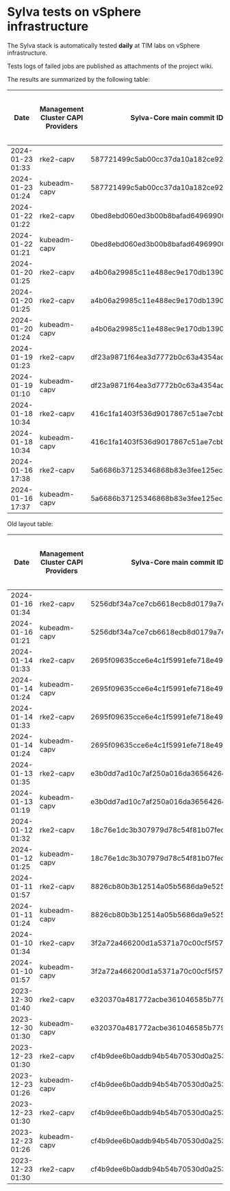 # Sylva tests on vSphere infrastructure

The Sylva stack is automatically tested **daily** at TIM labs on vSphere infrastructure.

Tests logs of failed jobs are published as attachments of the project wiki.

The results are summarized by the following table:

| Date                      | Management Cluster CAPI Providers | Sylva-Core main commit ID        | Management cluster result                    | Workload cluster result              | Test logs (only for failed tests) |
|---------------------------|-----------------------------------|----------------------------------|----------------------------------------------|--------------------------------------|-----------------------------------|
|2024-01-23 01:33|rke2-capv|587721499c5ab00cc37da10a182ce920505305df|:white_check_mark:|:white_check_mark:||
|2024-01-23 01:24|kubeadm-capv|587721499c5ab00cc37da10a182ce920505305df|:white_check_mark:|:white_check_mark:||
|2024-01-22 01:22|rke2-capv|0bed8ebd060ed3b00b8bafad649699004e84b90c|:white_check_mark:|:white_check_mark:||
|2024-01-22 01:21|kubeadm-capv|0bed8ebd060ed3b00b8bafad649699004e84b90c|:white_check_mark:|:white_check_mark:||
|2024-01-20 01:25|rke2-capv|a4b06a29985c11e488ec9e170db139002016b54e|:white_check_mark:|:white_check_mark:||
|2024-01-20 01:25|rke2-capv|a4b06a29985c11e488ec9e170db139002016b54e|:white_check_mark:|:white_check_mark:||
|2024-01-20 01:24|kubeadm-capv|a4b06a29985c11e488ec9e170db139002016b54e|:white_check_mark:|:white_check_mark:||
|2024-01-19 01:23|rke2-capv|df23a9871f64ea3d7772b0c63a4354acab3f22ad|:white_check_mark:|:white_check_mark:|[link](https://gitlab.com/sylva-projects/sylva-core/-/wikis/uploads/c3399506e19ffed2d26997425eb33877/capv-logs.gz)|
|2024-01-19 01:10|kubeadm-capv|df23a9871f64ea3d7772b0c63a4354acab3f22ad|:x:|N/A|[link](https://gitlab.com/sylva-projects/sylva-core/-/wikis/uploads/c3399506e19ffed2d26997425eb33877/capv-logs.gz)|
|2024-01-18 10:34|rke2-capv|416c1fa1403f536d9017867c51ae7cbbb6b0c406|:x:|N/A|[link](https://gitlab.com/sylva-projects/sylva-core/-/wikis/uploads/dc44dc266c4354c196f489753a643050/capv-logs.gz)|
|2024-01-18 10:34|kubeadm-capv|416c1fa1403f536d9017867c51ae7cbbb6b0c406|:x:|N/A|[link](https://gitlab.com/sylva-projects/sylva-core/-/wikis/uploads/dc44dc266c4354c196f489753a643050/capv-logs.gz)|
|2024-01-16 17:38|rke2-capv|5a6686b37125346868b83e3fee125ecb6d7ed870|:white_check_mark:|:white_check_mark:||
|2024-01-16 17:37|kubeadm-capv|5a6686b37125346868b83e3fee125ecb6d7ed870|:white_check_mark:|:white_check_mark:||

Old layout table:

| Date                      | Management Cluster CAPI Providers | Sylva-Core main commit ID        | Result                                       | Test logs (only for failed tests) |
|---------------------------|-----------------------------------|----------------------------------|----------------------------------------------|-----------------------------------|
|2024-01-16 01:34|rke2-capv|5256dbf34a7ce7cb6618ecb8d0179a7eae5fbd46|:white_check_mark: success||
|2024-01-16 01:21|kubeadm-capv|5256dbf34a7ce7cb6618ecb8d0179a7eae5fbd46|:white_check_mark: success||
|2024-01-14 01:33|rke2-capv|2695f09635cce6e4c1f5991efe718e497702f32b|:white_check_mark: success||
|2024-01-14 01:24|kubeadm-capv|2695f09635cce6e4c1f5991efe718e497702f32b|:white_check_mark: success||
|2024-01-14 01:33|rke2-capv|2695f09635cce6e4c1f5991efe718e497702f32b|:white_check_mark: success||
|2024-01-14 01:24|kubeadm-capv|2695f09635cce6e4c1f5991efe718e497702f32b|:white_check_mark: success||
|2024-01-13 01:35|rke2-capv|e3b0dd7ad10c7af250a016da36564264287586bf|:white_check_mark: success||
|2024-01-13 01:19|kubeadm-capv|e3b0dd7ad10c7af250a016da36564264287586bf|:white_check_mark: success||
|2024-01-12 01:32|rke2-capv|18c76e1dc3b307979d78c54f81b07fec0d80d511|:white_check_mark: success||
|2024-01-12 01:25|kubeadm-capv|18c76e1dc3b307979d78c54f81b07fec0d80d511|:white_check_mark: success||
|2024-01-11 01:57|rke2-capv|8826cb80b3b12514a05b5686da9e52505c577704|:x: failed|[link](https://gitlab.com/sylva-projects/sylva-core/-/wikis/uploads/f8332c73b645753fb674c6ec8d7eeabf/capv-logs.gz)|
|2024-01-11 01:24|kubeadm-capv|8826cb80b3b12514a05b5686da9e52505c577704|:white_check_mark: success||
|2024-01-10 01:34|rke2-capv|3f2a72a466200d1a5371a70c00cf5f57d35b73fe|:white_check_mark: success||
|2024-01-10 01:57|kubeadm-capv|3f2a72a466200d1a5371a70c00cf5f57d35b73fe|:x: failed|[link](https://gitlab.com/sylva-projects/sylva-core/-/wikis/uploads/8138bd7fc116d62d656f66aab4c677ac/capv-logs.gz)|
|2023-12-30 01:40|rke2-capv|e320370a481772acbe361046585b779bc4c772fe|:x: failed|[link](https://gitlab.com/sylva-projects/sylva-core/-/wikis/uploads/17d4ffbdc8036903ad000196987782ea/capv-logs.gz)|
|2023-12-30 01:30|kubeadm-capv|e320370a481772acbe361046585b779bc4c772fe|:x: failed|[link](https://gitlab.com/sylva-projects/sylva-core/-/wikis/uploads/17d4ffbdc8036903ad000196987782ea/capv-logs.gz)|
|2023-12-23 01:30|rke2-capv|cf4b9dee6b0addb94b54b70530d0a25365ba937e|:x: failed|[link](https://gitlab.com/sylva-projects/sylva-core/-/wikis/uploads/758ab1ecc725e797a06261c62cc77788/capv-logs.gz)|
|2023-12-23 01:26|kubeadm-capv|cf4b9dee6b0addb94b54b70530d0a25365ba937e|:white_check_mark: success||
|2023-12-23 01:30|rke2-capv|cf4b9dee6b0addb94b54b70530d0a25365ba937e|:x: failed|[link](https://gitlab.com/sylva-projects/sylva-core/-/wikis/uploads/d3bb7c8c3be36d81a9f9930f81189f56/capv-logs.gz)|
|2023-12-23 01:26|kubeadm-capv|cf4b9dee6b0addb94b54b70530d0a25365ba937e|:white_check_mark: success||
|2023-12-23 01:30|rke2-capv|cf4b9dee6b0addb94b54b70530d0a25365ba937e|:x: failed|[link](https://gitlab.com/sylva-projects/sylva-core/-/wikis/uploads/6e58c059b348d378ad25155a7f3ed1c8/capv-logs.gz)|

